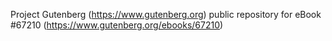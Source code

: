 Project Gutenberg (https://www.gutenberg.org) public repository for
eBook #67210 (https://www.gutenberg.org/ebooks/67210)
